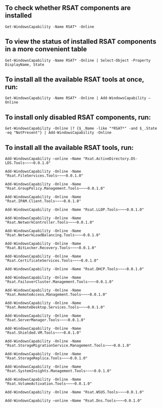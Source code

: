 ## To check whether RSAT components are installed

`Get-WindowsCapability -Name RSAT* -Online`

## To view the status of installed RSAT components in a more convenient table

`Get-WindowsCapability -Name RSAT* -Online | Select-Object -Property DisplayName, State`

## To install all the available RSAT tools at once, run:

`Get-WindowsCapability -Name RSAT* -Online | Add-WindowsCapability –Online`

## To install only disabled RSAT components, run:

`Get-WindowsCapability -Online |? {$_.Name -like "*RSAT*" -and $_.State -eq "NotPresent"} | Add-WindowsCapability -Online`

## To install all the available RSAT tools, run:

`Add-WindowsCapability –online –Name "Rsat.ActiveDirectory.DS-LDS.Tools~~~~0.0.1.0"`

`Add-WindowsCapability -Online -Name "Rsat.FileServices.Tools~~~~0.0.1.0"`

`Add-WindowsCapability -Online -Name "Rsat.GroupPolicy.Management.Tools~~~~0.0.1.0"`

`Add-WindowsCapability -Online -Name "Rsat.IPAM.Client.Tools~~~~0.0.1.0"`

`Add-WindowsCapability -Online -Name "Rsat.LLDP.Tools~~~~0.0.1.0"`

`Add-WindowsCapability -Online -Name "Rsat.NetworkController.Tools~~~~0.0.1.0"`

`Add-WindowsCapability -Online -Name "Rsat.NetworkLoadBalancing.Tools~~~~0.0.1.0"`

`Add-WindowsCapability -Online -Name "Rsat.BitLocker.Recovery.Tools~~~~0.0.1.0"`

`Add-WindowsCapability -Online -Name "Rsat.CertificateServices.Tools~~~~0.0.1.0"`

`Add-WindowsCapability -Online -Name "Rsat.DHCP.Tools~~~~0.0.1.0"`

`Add-WindowsCapability -Online -Name "Rsat.FailoverCluster.Management.Tools~~~~0.0.1.0"`

`Add-WindowsCapability -Online -Name "Rsat.RemoteAccess.Management.Tools~~~~0.0.1.0"`

`Add-WindowsCapability -Online -Name "Rsat.RemoteDesktop.Services.Tools~~~~0.0.1.0"`

`Add-WindowsCapability -Online -Name "Rsat.ServerManager.Tools~~~~0.0.1.0"`

`Add-WindowsCapability -Online -Name "Rsat.Shielded.VM.Tools~~~~0.0.1.0"`

`Add-WindowsCapability -Online -Name "Rsat.StorageMigrationService.Management.Tools~~~~0.0.1.0"`

`Add-WindowsCapability -Online -Name "Rsat.StorageReplica.Tools~~~~0.0.1.0"`

`Add-WindowsCapability -Online -Name "Rsat.SystemInsights.Management.Tools~~~~0.0.1.0"`

`Add-WindowsCapability -Online -Name "Rsat.VolumeActivation.Tools~~~~0.0.1.0"`

`Add-WindowsCapability -Online -Name "Rsat.WSUS.Tools~~~~0.0.1.0"`

`Add-WindowsCapability –online –Name "Rsat.Dns.Tools~~~~0.0.1.0"`